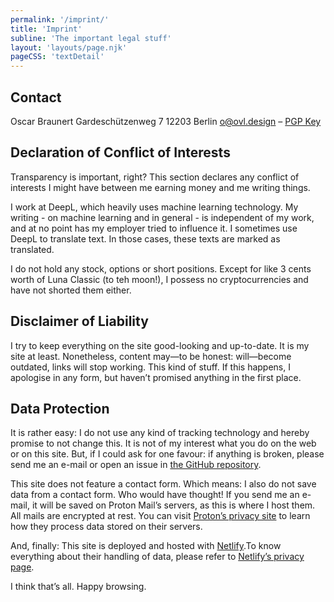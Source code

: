 ```yaml
---
permalink: '/imprint/'
title: 'Imprint'
subline: 'The important legal stuff'
layout: 'layouts/page.njk'
pageCSS: 'textDetail'
---
```


## Contact

Oscar Braunert
Gardeschützenweg 7
12203 Berlin
[o@ovl.design](mailto:o@ovl.design) – [PGP Key](/files/publickey.o@ovl.design-6753ef049b037f585a5b1c01c746433784696909.asc)

## Declaration of Conflict of Interests

Transparency is important, right? This section declares any conflict of interests I might have between me earning money and me writing things.

I work at DeepL, which heavily uses machine learning technology. My writing - on machine learning and in general - is independent of my work, and at no point has my employer tried to influence it. I sometimes use DeepL to translate text. In those cases, these texts are marked as translated.

I do not hold any stock, options or short positions. Except for like 3 cents worth of Luna Classic (to teh moon!), I possess no cryptocurrencies and have not shorted them either.

## Disclaimer of Liability

I try to keep everything on the site good-looking and up-to-date. It is my site at least. Nonetheless, content may—to be honest: will—become outdated, links will stop working. This kind of stuff. If this happens, I apologise in any form, but haven’t promised anything in the first place.

## Data Protection

It is rather easy: I do not use any kind of tracking technology and hereby promise to not change this. It is not of my interest what you do on the web or on this site. But, if I could ask for one favour: if anything is broken, please send me an e-mail or open an issue in [the GitHub repository](https://github.com/ovlb/www.ovl.design).

This site does not feature a contact form. Which means: I also do not save data from a contact form. Who would have thought! If you send me an e-mail, it will be saved on Proton Mail’s servers, as this is where I host them. All mails are encrypted at rest. You can visit [Proton’s privacy site](https://proton.me/legal/privacy) to learn how they process data stored on their servers.

And, finally: This site is deployed and hosted with [Netlify](https://www.netlify.com/).To know everything about their handling of data, please refer to [Netlify’s privacy page](https://www.netlify.com/privacy/).

I think that’s all. Happy browsing.
